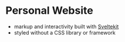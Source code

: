 # Personal Website 

- markup and interactivity built with [Sveltekit](https://kit.svelte.dev/)
- styled without a CSS library or framework
